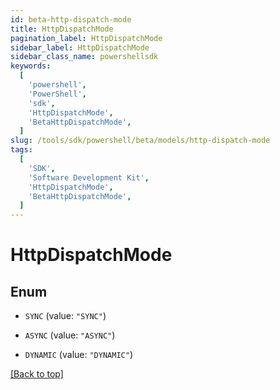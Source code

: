 ```yaml
---
id: beta-http-dispatch-mode
title: HttpDispatchMode
pagination_label: HttpDispatchMode
sidebar_label: HttpDispatchMode
sidebar_class_name: powershellsdk
keywords:
  [
    'powershell',
    'PowerShell',
    'sdk',
    'HttpDispatchMode',
    'BetaHttpDispatchMode',
  ]
slug: /tools/sdk/powershell/beta/models/http-dispatch-mode
tags:
  [
    'SDK',
    'Software Development Kit',
    'HttpDispatchMode',
    'BetaHttpDispatchMode',
  ]
---
```


# HttpDispatchMode

## Enum

- `SYNC` (value: `"SYNC"`)

- `ASYNC` (value: `"ASYNC"`)

- `DYNAMIC` (value: `"DYNAMIC"`)

[[Back to top]](#)
